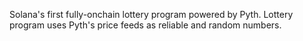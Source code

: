 Solana's first fully-onchain lottery program powered by Pyth. Lottery program uses Pyth's price feeds as reliable and random numbers.
